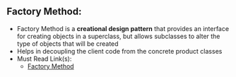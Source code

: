 Factory Method:
--------------
+	Factory Method is a **creational design pattern** that provides an interface 
	for creating objects in a superclass, but allows subclasses to alter the
	type of objects that will be created
+	Helps in decoupling the client code from the concrete product classes
+	Must Read Link(s):
	+	[Factory Method](https://refactoring.guru/design-patterns/factory-method)
	